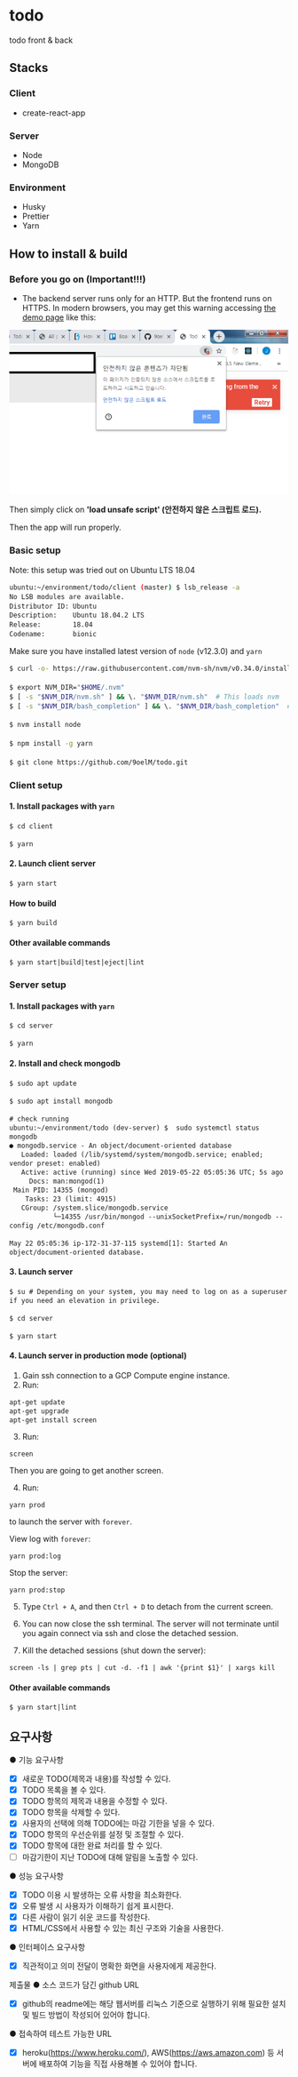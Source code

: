 # todo

todo front &amp; back

## Stacks

### Client

- create-react-app

### Server

- Node
- MongoDB

### Environment

- Husky
- Prettier
- Yarn

## How to install & build

### Before you go on (Important!!!)

- The backend server runs only for an HTTP. But the frontend runs on HTTPS. In modern browsers, you may get this warning accessing [the demo page](https://joel-todos.netlify.com/) like this:

![warning message](./warning.PNG)

Then simply click on **'load unsafe script' (안전하지 않은 스크립트 로드).**

Then the app will run properly.

### Basic setup

Note: this setup was tried out on Ubuntu LTS 18.04

```bash
ubuntu:~/environment/todo/client (master) $ lsb_release -a
No LSB modules are available.
Distributor ID: Ubuntu
Description:    Ubuntu 18.04.2 LTS
Release:        18.04
Codename:       bionic
```

Make sure you have installed latest version of `node` (v12.3.0) and `yarn`

```bash
$ curl -o- https://raw.githubusercontent.com/nvm-sh/nvm/v0.34.0/install.sh | bash # install nvm

$ export NVM_DIR="$HOME/.nvm"
$ [ -s "$NVM_DIR/nvm.sh" ] && \. "$NVM_DIR/nvm.sh"  # This loads nvm
$ [ -s "$NVM_DIR/bash_completion" ] && \. "$NVM_DIR/bash_completion"  # This loads nvm bash_completion

$ nvm install node

$ npm install -g yarn

$ git clone https://github.com/9oelM/todo.git
```

### Client setup

#### 1. Install packages with `yarn`

```
$ cd client

$ yarn
```

#### 2. Launch client server

```
$ yarn start
```

#### How to build

```
$ yarn build
```

#### Other available commands

```
$ yarn start|build|test|eject|lint
```

### Server setup

#### 1. Install packages with `yarn`

```
$ cd server

$ yarn
```

#### 2. Install and check mongodb

```
$ sudo apt update

$ sudo apt install mongodb

# check running
ubuntu:~/environment/todo (dev-server) $  sudo systemctl status mongodb
● mongodb.service - An object/document-oriented database
   Loaded: loaded (/lib/systemd/system/mongodb.service; enabled; vendor preset: enabled)
   Active: active (running) since Wed 2019-05-22 05:05:36 UTC; 5s ago
     Docs: man:mongod(1)
 Main PID: 14355 (mongod)
    Tasks: 23 (limit: 4915)
   CGroup: /system.slice/mongodb.service
           └─14355 /usr/bin/mongod --unixSocketPrefix=/run/mongodb --config /etc/mongodb.conf

May 22 05:05:36 ip-172-31-37-115 systemd[1]: Started An object/document-oriented database.
```

#### 3. Launch server

```
$ su # Depending on your system, you may need to log on as a superuser if you need an elevation in privilege.

$ cd server

$ yarn start
```

#### 4. Launch server in production mode (optional)

1. Gain ssh connection to a GCP Compute engine instance.
2. Run:

```
apt-get update
apt-get upgrade
apt-get install screen
```

3. Run:

```
screen
```

Then you are going to get another screen.

4. Run:

```
yarn prod
```

to launch the server with `forever`.

View log with `forever`:

```
yarn prod:log
```

Stop the server:

```
yarn prod:stop
```

5. Type `Ctrl + A`, and then `Ctrl + D` to detach from the current screen.

6. You can now close the ssh terminal. The server will not terminate until you again connect via ssh and close the detached session.

7. Kill the detached sessions (shut down the server):

```
screen -ls | grep pts | cut -d. -f1 | awk '{print $1}' | xargs kill
```

#### Other available commands

```
$ yarn start|lint
```

## 요구사항

● 기능 요구사항

- [x] 새로운 TODO(제목과 내용)를 작성할 수 있다.
- [x] TODO 목록을 볼 수 있다.
- [x] TODO 항목의 제목과 내용을 수정할 수 있다.
- [x] TODO 항목을 삭제할 수 있다.
- [x] 사용자의 선택에 의해 TODO에는 마감 기한을 넣을 수 있다.
- [x] TODO 항목의 우선순위를 설정 및 조절할 수 있다.
- [x] TODO 항목에 대한 완료 처리를 할 수 있다.
- [ ] 마감기한이 지난 TODO에 대해 알림을 노출할 수 있다.

● 성능 요구사항

- [x] TODO 이용 시 발생하는 오류 사항을 최소화한다.
- [x] 오류 발생 시 사용자가 이해하기 쉽게 표시한다.
- [x] 다른 사람이 읽기 쉬운 코드를 작성한다.
- [x] HTML/CSS에서 사용할 수 있는 최신 구조와 기술을 사용한다.

● 인터페이스 요구사항

- [x] 직관적이고 의미 전달이 명확한 화면을 사용자에게 제공한다.

제출물
● 소스 코드가 담긴 github URL

- [x] github의 readme에는 해당 웹서버를 리눅스 기준으로 실행하기 위해 필요한 설치 및 빌드 방법이 작성되어 있어야 합니다.

● 접속하여 테스트 가능한 URL

- [x] heroku(https://www.heroku.com/), AWS(https://aws.amazon.com) 등
      서버에 배포하여 기능을 직접 사용해볼 수 있어야 합니다.
